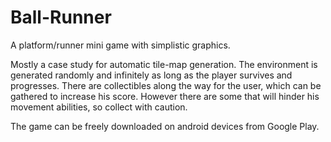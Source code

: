 # Ball-Runner

A platform/runner mini game with simplistic graphics.

Mostly a case study for automatic tile-map generation. 
The environment is generated randomly and infinitely as long as the player survives and progresses. 
There are collectibles along the way for the user, which can be gathered to increase his score. 
However there are some that will hinder his movement abilities, so collect with caution.

The game can be freely downloaded on android devices from Google Play.
